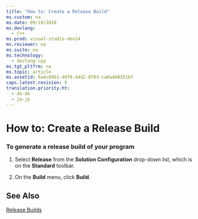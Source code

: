 ```yaml
---
title: "How to: Create a Release Build"
ms.custom: na
ms.date: 09/19/2016
ms.devlang: 
  - C++
ms.prod: visual-studio-dev14
ms.reviewer: na
ms.suite: na
ms.technology: 
  - devlang-cpp
ms.tgt_pltfrm: na
ms.topic: article
ms.assetid: 6a4c89b1-48f0-44d2-8703-ca0a4b0351bf
caps.latest.revision: 9
translation.priority.ht: 
  - de-de
  - ja-jp
---
```

# How to: Create a Release Build
### To generate a release build of your program  
  
1.  Select **Release** from the **Solution Configuration** drop-down list, which is on the **Standard** toolbar.  
  
2.  On the **Build** menu, click **Build**.  
  
## See Also  
 [Release Builds](../vs140/Release-Builds.md)